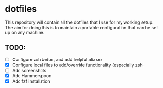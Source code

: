 # dotfiles

This repository will contain all the dotfiles that I use for my working setup. The aim for doing this is to maintain a portable configuration that can be set up on any machine.

## TODO:

- [ ] Configure zsh better, and add helpful aliases
- [x] Configure local files to add/override functionality (especially zsh)
- [ ] Add screenshots
- [x] Add Hammerspoon
- [x] Add fzf installation
